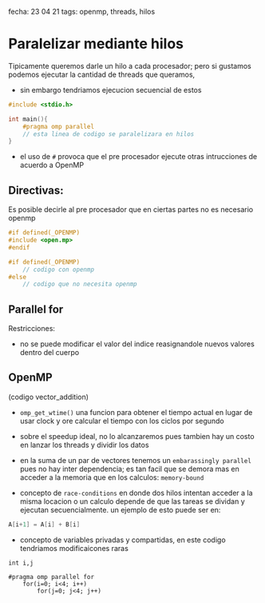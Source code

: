 fecha: 23 04 21
tags: openmp, threads, hilos

# Paralelizar mediante hilos
Tipicamente queremos darle un hilo a cada procesador; pero si gustamos podemos ejecutar la cantidad de threads que queramos, 
- sin embargo tendriamos ejecucion secuencial de estos

```c
#include <stdio.h>

int main(){
    #pragma omp parallel
    // esta linea de codigo se paralelizara en hilos
}

```
- el uso de `#` provoca que el pre procesador ejecute otras intrucciones de acuerdo a OpenMP

## Directivas:
Es posible decirle al pre procesador que en ciertas partes no es necesario openmp

```c
#if defined(_OPENMP) 
#include <open.mp>
#endif

#if defined(_OPENMP)
    // codigo con openmp
#else
    // codigo que no necesita openmp


```

## Parallel for
Restricciones:
- no se puede modificar el valor del indice reasignandole nuevos valores dentro del cuerpo

## OpenMP
(codigo vector_addition)

- `omp_get_wtime()` una funcion para obtener el tiempo actual en lugar de usar clock y ore calcular el tiempo con los ciclos por segundo
- sobre el speedup ideal, no lo alcanzaremos pues tambien hay un costo en lanzar los threads y dividir los datos

- en la suma de un par de vectores tenemos un `embarassingly parallel` pues no hay inter dependencia; es tan facil que se demora mas en acceder a la memoria que en los calculos: `memory-bound`

- concepto de `race-conditions` en donde dos hilos intentan acceder a la misma locacion o un calculo depende de que las tareas se dividan y ejecutan secuencialmente. un ejemplo de esto puede ser en:

```c
A[i+1] = A[i] + B[i]
```

- concepto de variables privadas y compartidas, en este codigo tendriamos modificaicones raras
```
int i,j

#pragma omp parallel for
    for(i=0; i<4; i++)
        for(j=0; j<4; j++)

```
